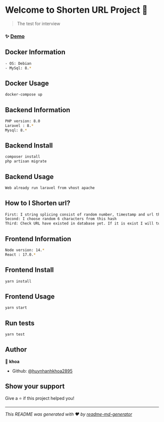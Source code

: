 # Welcome to Shorten URL Project 👋

> The test for interview

### ✨ [Demo](http://localhost:3000)

## Docker Information

```sh
- OS: Debian
- MySql: 8.*
```

## Docker Usage

```sh
docker-compose up
```

## Backend Information

```sh
PHP version: 8.0
Laravel : 8.*
Mysql: 8.*
```

## Backend Install

```sh
composer install
php artisan migrate
```

## Backend Usage

```sh
Web already run laravel from vhost apache
```

## How to I Shorten url?

```sh
First: I string splicing consist of random number, timestamp and url then I hash all with MD5 
Second: I choose random 6 characters from this hash
Third: Check URL have existed in database yet. If it is exist I will turn back to first step and If not I will use this hash as code for shorten URL
```

## Frontend Information

```sh
Node version: 14.*
React : 17.0.*
```

## Frontend Install

```sh
yarn install
```
## Frontend Usage

```sh
yarn start
```

## Run tests

```sh
yarn test
```

## Author

👤 **khoa**

* Github: [@huynhanhkhoa2895](https://github.com/huynhanhkhoa2895)

## Show your support

Give a ⭐️ if this project helped you!


***
_This README was generated with ❤️ by [readme-md-generator](https://github.com/kefranabg/readme-md-generator)_